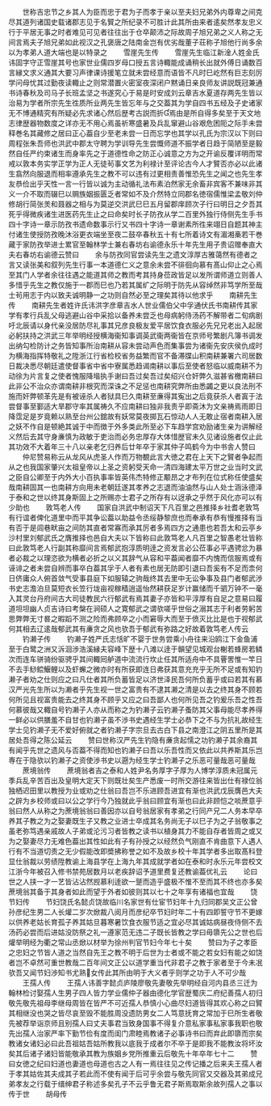 <!-- { "loadSidebar": true } -->
　　世称吉忠节之乡其人为臣而忠于君为子而孝于亲以至夫妇兄弟外内尊卑之间克尽其道列诸国史载诸郡志见于名贒之所纪录不可胜计此其所由来者逺矣然孝友忠义行于平居无事之时者难见可见者往往出于仓卒颠沛之际故周子旭兄弟之义人称之无间言焉夫子旭兄弟如此视汉之孔褒唐之陆南金岂有优劣哉董子荘称子旭他行尚多余以为孝弟人道大端也是以特录之
　　雪崖先生传
　　雪崖先生临江新淦人姓金氏讳固字守正雪崖其号也家世业儒四岁母口授五言诗輙能成诵稍长出就外傅日诵数百言縁文求义通其大要习声律课诗援笔立就未尝经意而语皆不凡时巳屹然有巨志刻厉学问母忧其过勤夜读輙止之则常潜置火密室夜深闭户黙诵日亲良师友讲説既冠兼通书诗春秋及司马子长班孟坚之书遂究心于易是时安成刘云章吉水夏道存两先生皆以治易为学者所宗先生徃质所业两先生皆忘年与之交葢其为学自四书五经及子史诸家无不博通精究有所疑必先求诸心然后歴考古説而折焉由是所自得多矣至于天文地志律歴器物数度之详亦无不用心焉虽祈寒盛暑及兵乱窜避山谷艰危困阨之际手未尝释巻名其藏修之居曰正心葢自少至老未尝一日而忘学也其学以孔氏为宗汉以下则曰周程张朱吾师也洪武中郡太守聘为学训导先生尝慨师道不振学者日趋于简陋至是毅然自任严约束诸生而身率先之于道德性命之防正心诚意之方为之开谕反覆详明而常戒以敦本务实学正学为正人无徒茍事文艺为利禄计至评论古今人才贒否亦必以此诸生翕然向服退而相率遵承先生之教不可以违有过更相责善惟恐先生之闻之也先生孝友恭俭出乎天性一言一行皆以诚为主动循礼法布素泊然家无余畜非宾客不兼味非其义一介不取而辍巳以赒族姻振匮乏者常如不及介然特立同郡名徳宿儒惟梁孟敬刘仲修胡行简张羙和聂器之相与为莫逆交洪武巳巳五月留郡庠顾次子行曰明日之夕吾其死乎得微疾诸生进医药先生止之曰命矣时长子防孜从学二百里外独行侍侧先生手书四十字诗一章示防孜书遗命数事示行又书四十字诗一章谢素所徃来翊日自题其神主付诸生使授防孜晚沐浴更衣端坐至夜二鼓卒春秋五十有七所着诗文有湄湘槀若干巻藏于家防孜举进士累官至翰林学士兼右春坊右谕德永乐十年先生用子贵诏赠奉直大夫右春坊右谕德云赞曰
　　余与防孜同官尝读先生之遗文淳厚古雅蔼然有德者之言又读张美和叙列先生行事一本道德仁义之意余未尝不徘徊向慕有髙山仰止之心焉至其门人学者余往往遇之能道其师之教而考其持身莅政皆足以发所谓师道立则善人多惜乎先生之教仅施于一郡而巳也乃若其属纩之际明于防先从容绰然非笃学所至哉士茍用志于内以致夫诚明静一之功则自然必至之理矣其待以他求乎
　　南耕先生传
　　南耕先生者姓许氏讳洪字彦章吉水人世业儒伯父中孚通伏氏书南耕传其家学有孝行兵乱父母逃避山谷中采拾以备养未尝乏也母病躬侍汤药不解带者二旬病剧吁北辰请以身代亲没居防尽礼事其兄彦良极友爱平居饮食衣服必先兄兄老出入起居必躬扶持之洪武三年举明经授横海衞知事调英武衞两衞皆在京师号繁剧凡簿书调发出纳勾检防计之务皆知事所治南耕从容未尝动声色而集事尝为诸衞先安庆侯仇成时为横海指挥特敬礼之陞浙江行省检校省务益繁而官不备滞牒山积南耕兼署六司居数日裁决悉尽朝廷遣使督事省中省中寮属悉趋谒南耕以事后至使者怒临以威南耕不为动徐为片言复之使者愧服降堦执手谢曰吾过矣吾过矣绍兴仓奸弊久滋甚省檄南耕曰此非公不治众亦谓南耕非根究而深诛之不足惩也南耕究弊所由悉蠲之更以良法刑不施而奸弊顿革先是有被诬杀人者狱具巳久南耕至亷得其寃出之后竟获杀人者寘于法尝督事至鄞适大旱郡守率其属祷久不应南耕曰独非我责乎即斋沐为文亲祷焉雨即日降霑足是岁竟赖以熟至台州公舘故有妖常莫夜掷瓦石惊动人人无敢止宿者南耕入居之妖不作自是顿絶其诚于中而徴于外多类此所至必下车趋学宫劝励诸生亲为讲解经义然后去其守身亷慎为政敏于吏治而必务忠厚存大体惜歴官未久见诸设施者仅止此其功效不大着年三十八以亲老乞归养后廿年卒于家其仲子鸣鹤今为中书舎人赞曰
　　仲尼赞易称云从龙风从虎圣人作而万物覩此言大徳之君在上天下之贒者争起而从之也我国家肇兴太祖皇帝以上圣之资躬受天命一清四海建太平万世之业当时文武之臣自公卿至于内外大小百执事率皆英伟杰特修正颙昂之才布列在位式称任使盛矣哉南耕固其一也南耕方向用未老朝廷遂其孝养之志退而油油然与山人处士涵泳德泽于泰和之世以终其身斯固上之所赐亦士君子之所存有以迓承之乎然于风化亦可以有少助也
　　敦笃老人传
　　国家自洪武中制诏天下凡百里之邑推择乡社耆老敦笃有行谊者俾化道里中而平其争讼葢以助益令丞绥静黎庶也而奉承有恭有慢推择有当有否于是闾巷畎亩之间防其直者常寡而承其厉者多焉四方之通患也若吾太和云亭乡沙村里刘郁武氏之膺推择也邑自大夫以下皆称曰此敦笃老人凡百里之智愚老壮皆称曰此敦笃老人行副其称靡间言焉郁武抱淳质明逹之资发言必公莅事必平遇骋忿为暴者必裁之以理恣欲为横者必折之以义其辞气从容和平葢闻者靡不内愧而信服焉或有诬诽之者未尝自辨而事卒白葢其孚于人者有素也居无防即引退曰吾奚有不足而柰何日侪庸众人俯首敛气受事县庭下如服辕之驹哉终其去里中无讼争事及县门者郁武渉书史志澹泊旦莫短衣长笠行垅亩视稼穑逍遥怡然耕获足岁计赢储而千驷万钟不一毫入其灵台丹府间古大司徒教民六行郁武有焉其妻子亦皆和平淳厚有自足之意易曰履道坦坦幽人贞吉诗曰考槃在涧硕人之寛郁武之谓欤嗟乎世俗之溺其志于利者劳躬苦思弊弊无寸晷之暇蹈不测之险而弗顾卒之小而窘辱大而至于偾灭比比是也于视郁武何其相去辽逺哉郁武其有亷贪之风也欤吾于郁武有弥路之好故着敦笃老人传云
　　钓濑子传
　　钓濑子姓严氏志恬旷不婴于世务尝乘小舟往来沿鸥江下金鱼浦至于白鹭之洲又泝洄渉浩溪縁夫容峰下歴十八滩以逹于贑望见城观台榭若蜂房若鳞次而连车骈骑纷驱骋乎其间輙囘舻道中流流行坎止任其所适舟中不具罾罟惟一竿日不去手鯋鲿鰋鲤以及虾蠏之微亦时有所获即连日弗获其意充充乎无所不足或有知钓濑子者劝之仕则应之曰凡仕者其所负蓄皆足以济世泽民吾何所负蓄乎或曰若其有慕汉严光先生所以为濑者乎先生视一世之富贵有不逮其濑之清是以去之终其身不顾若何所见且视富贵能去之终其身不顾乎又应之曰吾鄙人也何所见吾之钓爰乐吾之性吾何慕彼哉又輙自号钓濑子人亦从而称之为钓濑子云钓濑子蚤防其父事母能尽孝养得一鲜必以供膳羞不自甘也钓濑子虽不渉书史遇经生学士必恭下之不与为抗礼故经生学士见钓濑子无不爱好俯就之者钓濑子字宗旦去古白下县之南澄江之阴五里所是其居处吾得之陈公延云
　　赞曰世称汉严先生钓隐有亷贪起懦之功钓濑子其余裔其有闻乎先世之遗风与否葢不得而知也钓濑子曰吾以乐吾性而又依此以共养斯其乐岂専在于隐欤以钓濑子之资使渉书史以遡为经生学士钓濑子之乐恶可量哉恶可量哉
　　蔗境翁传
　　蔗境翁者吉之泰和人姓尹名务厚字子厚为人博学淳质未冠属元季兵乱辛苦百出及皇明大定天下则既壮矣生产悉废一时所交游往来皆出仕有禄位翁独栖迟田里以教授为业或劝之仕翁曰吾岂不乐进顾吾进宜有渐也洪武戊辰膺邑大夫之辟为乡校师或曰以公之学行今乃独就此乎翁曰顾宜有渐也曰此非顾恺之啖蔗意乎翁曰然人从称之为蔗境翁翁曰善因亦以自号翁居家有孝弟之行同产兄二人务本早卒养其子教之为之娶妻既生子又教之业进士卒成其名务尚无子以巳子为之子翁敬事之虽老弥笃遇亲戚故人子弟或沦污习者皆教之读书以植身其力不能自存者皆周之或又为之娶妻尽力无难色葢出其性如此有子有孙授之以经然负气刚直不肯曲意下人遇人行有不当道切责之无少假能改即奬拂称誉之如不及故乡校十年其学者多出取髙科登显仕翁裁以劳绩陞教谕上海县学在上海九年其成就学者如在泰和时永乐元年尝校文江浙今年被召入修书禁苑居数月以老疾辞诏予道里费复还教谕葢优礼云
　　论曰世之人挟一才一艺皆沾沾然觊慕利逹欲一蹵而造乎盛极不惟不至而其不终也亦多矣蔗境翁其备于其身者如此而望于外者如彼则其以七十之年享有诸福也宜哉
　　饶节妇传
　　节妇饶氏名懿贞饶故临川名家世有仕宦节妇年十九归同郡吴文正公曾孙彦纪生男二人长爟二岁次焮裁八阅月而彦纪卒节妇时年二十有四即誓守节不更嫁以供养老姑长育孤子养其姑旦暮寒暑饮食衣服节适之宜必尽其诚姑病昼夜侍侧不去汤药必尝而后进姑没防祭之礼一遵家范无违二子既长皆教之学曰毋隳先公之世也后爟举明经为衢之常山丞焮以材举为徐州判官节妇今年七十矣
　　赞曰为子之孝臣之忠妇之节皆人道之当然自先王之教不明于后世为士者或不能之若女妇有能之如饶者岂不卓然可重世教哉二百年间文正公以道学重当代非君子之教于家者至于今未冺欤吾又闻节妇渉知书尤熟女传此其所由明于大义者乎则学之功于人不可少哉
　　王孺人传
　　王孺人讳善字懿贞庐陵廖敬先妻敬先举明经自河内县丞三迁为翰林检讨娶孺人生男子四人皆力学业儒仲子器由德化学官歴蜀庆二府纪善孺人初归敬先敬先祖母李继母周皆在皆严不可近孺人恭慎小心曲尽妇道皆得其欢心称之曰贒其相继没也哭之皆尽哀至毁不能胜周没遗防男女二人笃意抚育之常加于巳所生者敬先被荐举诣京师且别孺人曰丈夫事君当致身国事不得复介意私家事私家事我职也敬先出孺人治家严率下勤节俭有度而闺门肃睦焉教诸子必事诗书曰而弃此即隳而宗矣教诸女诸妇必曰此吾祖姑吾姑所教我以底我于成者尔不卒于是即我不能教汝将坏汝矣其后诸子诸妇皆能敬承其教为族姻乡党所推重云后敬先十年卒年七十二
　　赞曰女徳之纪曰妇道也妻道也母道也古之人有一焉往往见之传记播之后来夫王孺人者于孝其姑佐其夫成其子若此而不使有闻于后可乎余尝与敬先同官又交器及其弟成兄弟孝友之行载于缙绅君子称述多矣孔子不云乎鲁无君子斯焉取斯余故列孺人之事以传于世
　　胡母传
